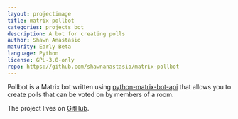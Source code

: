 ```yaml
---
layout: projectimage
title: matrix-pollbot
categories: projects bot
description: A bot for creating polls
author: Shawn Anastasio
maturity: Early Beta
language: Python
license: GPL-3.0-only
repo: https://github.com/shawnanastasio/matrix-pollbot
---
```


Pollbot is a Matrix bot written using [python-matrix-bot-api](https://github.com/shawnanastasio/python-matrix-bot-api/) that allows you to create polls that can be voted on by members of a room.

The project lives on [GitHub](https://github.com/shawnanastasio/matrix-pollbot).
